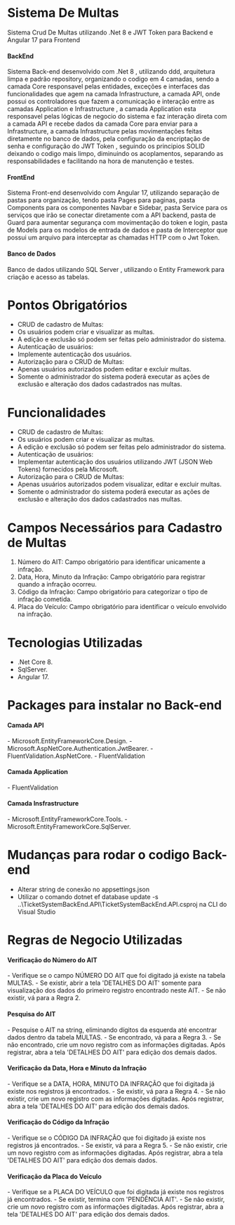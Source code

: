 # Sistema De Multas
Sistema Crud De Multas utilizando .Net 8 e JWT Token para Backend e Angular 17 para Frontend
<h4>BackEnd</h4>
Sistema Back-end desenvolvido com .Net 8 , utilizando ddd, arquitetura limpa e padrão repository, organizando o codigo em 4 camadas, sendo a camada Core responsavel pelas entidades, exceções e interfaces das funcionalidades que agem na camada Infrastructure, a camada API, onde possui os controladores que fazem a comunicação e interação entre as camadas Application e Infrastructure , a camada Application esta responsavel pelas lógicas de negocio do sistema e faz interação direta com a camada API e recebe dados da camada Core para enviar para a Infrastructure, a camada Infrastructure pelas movimentações feitas diretamente no banco de dados, pela configuração da encriptação de senha e configuração do JWT Token , seguindo os principios SOLID deixando o codigo mais limpo, diminuindo os acoplamentos, separando as responsabilidades e facilitando na hora de manutenção e testes.

<h4>FrontEnd</h4>
Sistema Front-end desenvolvido com Angular 17, utilizando separação de pastas para organização, tendo pasta Pages para paginas, pasta Components para os componentes Navbar e Sidebar, pasta Service para os serviços que irão se conectar diretamente com a API backend, pasta de Guard para aumentar segurança com movimentação do token e login, pasta de Models para os modelos de entrada de dados e pasta de Interceptor que possui um arquivo para interceptar as chamadas HTTP com o Jwt Token.

<h4>Banco de Dados</h4>
Banco de dados utilizando SQL Server , utilizando o Entity Framework para criação e acesso as tabelas.

# Pontos Obrigatórios
- CRUD de cadastro de Multas:
 - Os usuários podem criar e visualizar as multas.
 - A edição e exclusão só podem ser feitas pelo administrador do sistema.
- Autenticação de usuários:
 - Implemente autenticação dos usuários.
- Autorização para o CRUD de Multas:
 - Apenas usuários autorizados podem editar e excluir multas.
 - Somente o administrador do sistema poderá executar as ações de exclusão e alteração dos dados cadastrados
nas multas.

# Funcionalidades
- CRUD de cadastro de Multas:
 - Os usuários podem criar e visualizar as multas.
 - A edição e exclusão só podem ser feitas pelo administrador do sistema.
- Autenticação de usuários:
 - Implementar autenticação dos usuários utilizando JWT (JSON Web Tokens) fornecidos pela Microsoft.
- Autorização para o CRUD de Multas:
 - Apenas usuários autorizados podem visualizar, editar e excluir multas.
 - Somente o administrador do sistema poderá executar as ações de exclusão e alteração dos dados cadastrados
nas multas.

# Campos Necessários para Cadastro de Multas
1. Número do AIT: Campo obrigatório para identificar unicamente a infração.
2. Data, Hora, Minuto da Infração: Campo obrigatório para registrar quando a infração ocorreu.
3. Código da Infração: Campo obrigatório para categorizar o tipo de infração cometida.
4. Placa do Veículo: Campo obrigatório para identificar o veículo envolvido na infração.

# Tecnologias Utilizadas
- .Net Core 8.
- SqlServer.
- Angular 17.

# Packages para instalar no Back-end
<h4>Camada API</h4>
- Microsoft.EntityFrameworkCore.Design.
- Microsoft.AspNetCore.Authentication.JwtBearer.
- FluentValidation.AspNetCore.
- FluentValidation
<h4>Camada Application</h4>
- FluentValidation
<h4>Camada Insfrastructure</h4>
- Microsoft.EntityFrameworkCore.Tools.
- Microsoft.EntityFrameworkCore.SqlServer.

# Mudanças para rodar o codigo Back-end
- Alterar string de conexão no appsettings.json
- Utilizar o comando dotnet ef database update -s  ..\TicketSystemBackEnd.API\TicketSystemBackEnd.API.csproj na CLI do Visual Studio

# Regras de Negocio Utilizadas
<h4> Verificação do Número do AIT</h4>
- Verifique se o campo NÚMERO DO AIT que foi digitado já existe na tabela MULTAS.
- Se existir, abrir a tela 'DETALHES DO AIT' somente para visualização dos dados do primeiro registro encontrado
neste AIT.
- Se não existir, vá para a Regra 2.
 
<h4>Pesquisa do AIT</h4>
- Pesquise o AIT na string, eliminando dígitos da esquerda até encontrar dados dentro da tabela MULTAS.
- Se encontrado, vá para a Regra 3.
- Se não encontrado, crie um novo registro com as informações digitadas. Após registrar, abra a tela 'DETALHES
DO AIT' para edição dos demais dados.

<h4>Verificação da Data, Hora e Minuto da Infração</h4>
- Verifique se a DATA, HORA, MINUTO DA INFRAÇÃO que foi digitada já existe nos registros já encontrados.
- Se existir, vá para a Regra 4.
- Se não existir, crie um novo registro com as informações digitadas. Após registrar, abra a tela 'DETALHES DO
AIT' para edição dos demais dados.

<h4>Verificação do Código da Infração</h4>
- Verifique se o CÓDIGO DA INFRAÇÃO que foi digitado já existe nos registros já encontrados.
- Se existir, vá para a Regra 5.
- Se não existir, crie um novo registro com as informações digitadas. Após registrar, abra a tela 'DETALHES DO
AIT' para edição dos demais dados.

<h4>Verificação da Placa do Veículo</h4>
- Verifique se a PLACA DO VEÍCULO que foi digitada já existe nos registros já encontrados.
- Se existir, termina com 'PENDÊNCIA AIT'.
- Se não existir, crie um novo registro com as informações digitadas. Após registrar, abra a tela 'DETALHES DO
AIT' para edição dos demais dados. 

